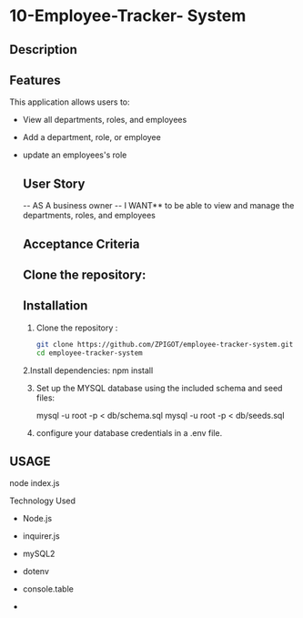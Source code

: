 # 10-Employee-Tracker- System 

## Description

## Features 

This application allows users to:

- View all departments, roles, and employees
- Add a department, role, or employee
- update an employees's role

  ## User Story

  -- AS A business owner
  -- I WANT** to be able to view and manage the departments, roles, and employees

  ## Acceptance Criteria

  ## Clone the repository:

  ## Installation

  1. Clone the repository :
     ```bash
     git clone https://github.com/ZPIGOT/employee-tracker-system.git
     cd employee-tracker-system

  2.Install dependencies:
  npm install

  3. Set up the MYSQL database using the included schema and seed files:
 
     mysql -u root -p < db/schema.sql
     mysql -u root -p < db/seeds.sql

  4. configure your database credentials in a .env file.
 
 ## USAGE
 node index.js

 Technology Used
 - Node.js
 - inquirer.js
 - mySQL2
 - dotenv
 - console.table

 - 
